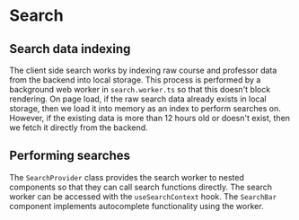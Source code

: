 # Search

## Search data indexing

The client side search works by indexing raw course and professor data from the backend into local storage. This process is performed by a background web worker in `search.worker.ts` so that this doesn't block rendering. On page load, if the raw search data already exists in local storage, then we load it into memory as an index to perform searches on. However, if the existing data is more than 12 hours old or doesn't exist, then we fetch it directly from the backend.

## Performing searches

The `SearchProvider` class provides the search worker to nested components so that they can call search functions directly. The search worker can be accessed with the `useSearchContext` hook. The `SearchBar` component implements autocomplete functionality using the worker.
